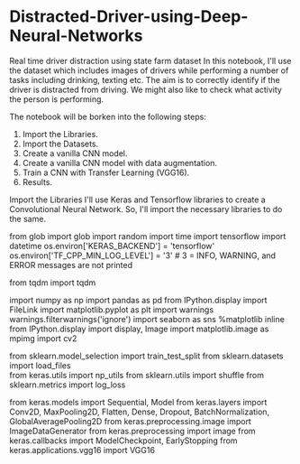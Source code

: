 # Distracted-Driver-using-Deep-Neural-Networks
Real time driver distraction using state farm dataset
In this notebook, I'll use the dataset which includes images of drivers while performing a number of tasks including drinking, texting etc. The aim is to correctly identify if the driver is distracted from driving. We might also like to check what activity the person is performing.

The notebook will be borken into the following steps:

1. Import the Libraries.
2. Import the Datasets.
3. Create a vanilla CNN model.
4. Create a vanilla CNN model with data augmentation.
5. Train a CNN with Transfer Learning (VGG16).
6. Results.

Import the Libraries
I'll use Keras and Tensorflow libraries to create a Convolutional Neural Network. So, I'll import the necessary libraries to do the same.

from glob import glob
import random
import time
import tensorflow
import datetime
os.environ['KERAS_BACKEND'] = 'tensorflow'
os.environ['TF_CPP_MIN_LOG_LEVEL'] = '3' # 3 = INFO, WARNING, and ERROR messages are not printed

from tqdm import tqdm

import numpy as np
import pandas as pd
from IPython.display import FileLink
import matplotlib.pyplot as plt
import warnings
warnings.filterwarnings('ignore')
import seaborn as sns 
%matplotlib inline
from IPython.display import display, Image
import matplotlib.image as mpimg
import cv2

from sklearn.model_selection import train_test_split
from sklearn.datasets import load_files       
from keras.utils import np_utils
from sklearn.utils import shuffle
from sklearn.metrics import log_loss

from keras.models import Sequential, Model
from keras.layers import Conv2D, MaxPooling2D, Flatten, Dense, Dropout, BatchNormalization, GlobalAveragePooling2D
from keras.preprocessing.image import ImageDataGenerator
from keras.preprocessing import image
from keras.callbacks import ModelCheckpoint, EarlyStopping
from keras.applications.vgg16 import VGG16

